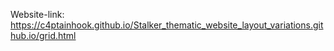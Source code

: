 Website-link: https://c4ptainhook.github.io/Stalker_thematic_website_layout_variations.github.io/grid.html
